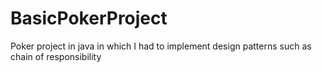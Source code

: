 # BasicPokerProject
Poker project in java in which I had to implement design patterns such as chain of responsibility
